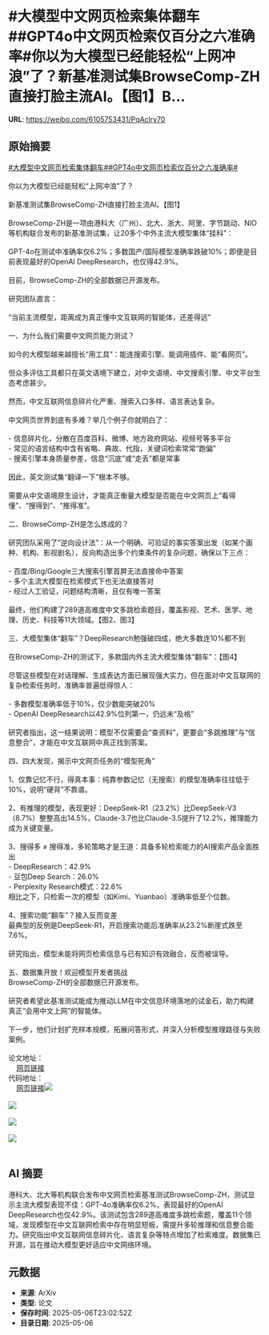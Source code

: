 # #大模型中文网页检索集体翻车##GPT4o中文网页检索仅百分之六准确率#你以为大模型已经能轻松“上网冲浪”了？新基准测试集BrowseComp-ZH直接打脸主流AI。【图1】B...

**URL**: https://weibo.com/6105753431/PqAclry70

## 原始摘要

<a href="https://m.weibo.cn/search?containerid=231522type%3D1%26t%3D10%26q%3D%23%E5%A4%A7%E6%A8%A1%E5%9E%8B%E4%B8%AD%E6%96%87%E7%BD%91%E9%A1%B5%E6%A3%80%E7%B4%A2%E9%9B%86%E4%BD%93%E7%BF%BB%E8%BD%A6%23&amp;extparam=%23%E5%A4%A7%E6%A8%A1%E5%9E%8B%E4%B8%AD%E6%96%87%E7%BD%91%E9%A1%B5%E6%A3%80%E7%B4%A2%E9%9B%86%E4%BD%93%E7%BF%BB%E8%BD%A6%23" data-hide=""><span class="surl-text">#大模型中文网页检索集体翻车#</span></a><a href="https://m.weibo.cn/search?containerid=231522type%3D1%26t%3D10%26q%3D%23GPT4o%E4%B8%AD%E6%96%87%E7%BD%91%E9%A1%B5%E6%A3%80%E7%B4%A2%E4%BB%85%E7%99%BE%E5%88%86%E4%B9%8B%E5%85%AD%E5%87%86%E7%A1%AE%E7%8E%87%23&amp;extparam=%23GPT4o%E4%B8%AD%E6%96%87%E7%BD%91%E9%A1%B5%E6%A3%80%E7%B4%A2%E4%BB%85%E7%99%BE%E5%88%86%E4%B9%8B%E5%85%AD%E5%87%86%E7%A1%AE%E7%8E%87%23" data-hide=""><span class="surl-text">#GPT4o中文网页检索仅百分之六准确率#</span></a><br><br>你以为大模型已经能轻松“上网冲浪”了？<br><br>新基准测试集BrowseComp-ZH直接打脸主流AI。【图1】<br><br>BrowseComp-ZH是一项由港科大（广州）、北大、浙大、阿里、字节跳动、NIO等机构联合发布的新基准测试集，让20多个中外主流大模型集体“挂科”：<br><br>GPT-4o在测试中准确率仅6.2%；多数国产/国际模型准确率跌破10%；即便是目前表现最好的OpenAI DeepResearch，也仅得42.9%。<br><br>目前，BrowseComp-ZH的全部数据已开源发布。<br><br>研究团队直言：<br><br>“当前主流模型，距离成为真正懂中文互联网的智能体，还差得远”<br><br>一、为什么我们需要中文网页能力测试？<br><br>如今的大模型越来越擅长“用工具”：能连搜索引擎、能调用插件、能“看网页”。<br><br>但众多评估工具都只在英文语境下建立，对中文语境、中文搜索引擎、中文平台生态考虑甚少。<br><br>然而，中文互联网信息碎片化严重、搜索入口多样、语言表达复杂。<br><br>中文网页世界到底有多难？举几个例子你就明白了：<br><br>- 信息碎片化，分散在百度百科、微博、地方政府网站、视频号等多平台<br>- 常见的语言结构中含有省略、典故、代指，关键词检索常常“跑偏”<br>- 搜索引擎本身质量参差，信息“沉底”或“走丢”都是常事<br><br>因此，英文测试集“翻译一下”根本不够。<br><br>需要从中文语境原生设计，才能真正衡量大模型是否能在中文网页上“看得懂”、“搜得到”、“推得准”。<br><br>二、BrowseComp-ZH是怎么炼成的？<br><br>研究团队采用了“逆向设计法”：从一个明确、可验证的事实答案出发（如某个画种、机构、影视剧名），反向构造出多个约束条件的复杂问题，确保以下三点：<br><br>- 百度/Bing/Google三大搜索引擎首屏无法直接命中答案<br>- 多个主流大模型在检索模式下也无法直接答对<br>- 经过人工验证，问题结构清晰，且仅有唯一答案<br><br>最终，他们构建了289道高难度中文多跳检索题目，覆盖影视、艺术、医学、地理、历史、科技等11大领域。【图2、图3】<br><br>三、大模型集体“翻车”？DeepResearch勉强破四成，绝大多数连10%都不到<br><br>在BrowseComp-ZH的测试下，多款国内外主流大模型集体“翻车”：【图4】<br><br>尽管这些模型在对话理解、生成表达方面已展现强大实力，但在面对中文互联网的复杂检索任务时，准确率普遍低得惊人：<br><br>- 多数模型准确率低于10%，仅少数能突破20%<br>- OpenAI DeepResearch以42.9%位列第一，仍远未“及格”<br><br>研究者指出，这一结果说明：模型不仅需要会“查资料”，更要会“多跳推理”与“信息整合”，才能在中文互联网中真正找到答案。<br><br>四、四大发现，揭示中文网页任务的“模型死角”<br><br>1、仅靠记忆不行，得真本事：纯靠参数记忆（无搜索）的模型准确率往往低于10%，说明“硬背”不靠谱。<br><br>2、有推理的模型，表现更好：DeepSeek-R1（23.2%）比DeepSeek-V3（8.7%）整整高出14.5%，Claude-3.7也比Claude-3.5提升了12.2%，推理能力成为关键变量。<br><br>3、搜得多 ≠ 搜得准，多轮策略才是王道：具备多轮检索能力的AI搜索产品全面胜出<br>- DeepResearch：42.9%<br>- 豆包Deep Search：26.0%<br>- Perplexity Research模式：22.6%<br>相比之下，只检索一次的模型（如Kimi、Yuanbao）准确率低至个位数。<br><br>4、搜索功能“翻车”？接入反而变差<br>最典型的反例是DeepSeek-R1，开启搜索功能后准确率从23.2%断崖式跌至7.6%。<br><br>研究指出，模型未能将网页检索信息与已有知识有效融合，反而被误导。<br><br>五、数据集开放！欢迎模型开发者挑战<br>BrowseComp-ZH的全部数据已开源发布。<br><br>研究者希望此基准测试能成为推动LLM在中文信息环境落地的试金石，助力构建真正“会用中文上网”的智能体。<br><br>下一步，他们计划扩充样本规模，拓展问答形式，并深入分析模型推理路径与失败案例。<br><br>论文地址：<br><a href="https://weibo.cn/sinaurl?u=https%3A%2F%2Farxiv.org%2Fabs%2F2504.19314" data-hide=""><span class="url-icon"><img style="width: 1rem;height: 1rem" src="https://h5.sinaimg.cn/upload/2015/09/25/3/timeline_card_small_web_default.png" referrerpolicy="no-referrer"></span><span class="surl-text">网页链接</span></a><br>代码地址：<br><a href="https://weibo.cn/sinaurl?u=https%3A%2F%2Fgithub.com%2FPALIN2018%2FBrowseComp-ZH" data-hide=""><span class="url-icon"><img style="width: 1rem;height: 1rem" src="https://h5.sinaimg.cn/upload/2015/09/25/3/timeline_card_small_web_default.png" referrerpolicy="no-referrer"></span><span class="surl-text">网页链接</span></a><img style="" src="https://tvax4.sinaimg.cn/large/006Fd7o3gy1i15wfsrcx2j30zk0mnaj9.jpg" referrerpolicy="no-referrer"><br><br><img style="" src="https://tvax2.sinaimg.cn/large/006Fd7o3gy1i15wftw66ej30zk0nrdlx.jpg" referrerpolicy="no-referrer"><br><br><img style="" src="https://tvax2.sinaimg.cn/large/006Fd7o3gy1i15wfvulp3j30zk0kjaps.jpg" referrerpolicy="no-referrer"><br><br><img style="" src="https://tvax2.sinaimg.cn/large/006Fd7o3gy1i15wfwr5owj30zk0m247y.jpg" referrerpolicy="no-referrer"><br><br>

## AI 摘要

港科大、北大等机构联合发布中文网页检索基准测试BrowseComp-ZH，测试显示主流大模型表现不佳：GPT-4o准确率仅6.2%，表现最好的OpenAI DeepResearch也仅42.9%。该测试包含289道高难度多跳检索题，覆盖11个领域，发现模型在中文互联网检索中存在明显短板，需提升多轮推理和信息整合能力。研究指出中文互联网信息碎片化、语言复杂等特点增加了检索难度。数据集已开源，旨在推动大模型更好适应中文网络环境。

## 元数据

- **来源**: ArXiv
- **类型**: 论文
- **保存时间**: 2025-05-06T23:02:52Z
- **目录日期**: 2025-05-06
